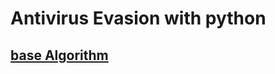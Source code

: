 <h1>Antivirus Evasion with python</h1>
<h2><a href="https://github.com/dewebdes/CYBER-MILITARY-GERMANY/blob/master/Antivirus%20Evasion/Python/virusCheck.py">base Algorithm</a></h2>
